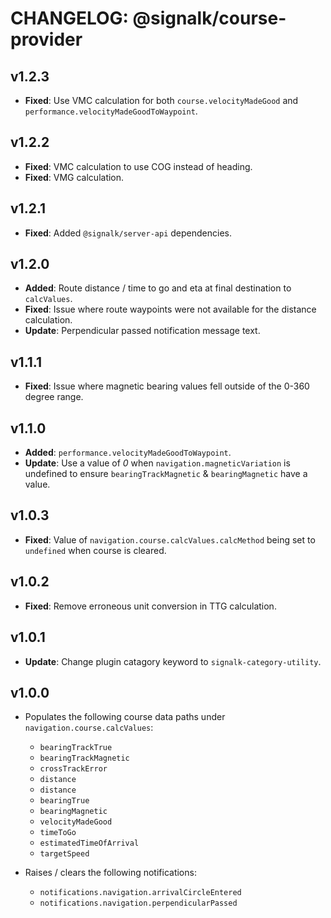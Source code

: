 # CHANGELOG: @signalk/course-provider

## v1.2.3

- **Fixed**: Use VMC calculation for both `course.velocityMadeGood` and `performance.velocityMadeGoodToWaypoint`.

## v1.2.2

- **Fixed**: VMC calculation to use COG instead of heading.
- **Fixed**: VMG calculation.

## v1.2.1

- **Fixed**: Added `@signalk/server-api` dependencies.

## v1.2.0

- **Added**: Route distance / time to go and eta at final destination to `calcValues`.
- **Fixed**: Issue where route waypoints were not available for the distance calculation.
- **Update**: Perpendicular passed notification message text.

## v1.1.1

- **Fixed**: Issue where magnetic bearing values fell outside of the 0-360 degree range.

## v1.1.0

- **Added**: `performance.velocityMadeGoodToWaypoint`.
- **Update**: Use a value of _0_ when `navigation.magneticVariation` is undefined to ensure `bearingTrackMagnetic` & `bearingMagnetic` have a value.

## v1.0.3

- **Fixed**: Value of `navigation.course.calcValues.calcMethod` being set to `undefined` when course is cleared.

## v1.0.2

- **Fixed**: Remove erroneous unit conversion in TTG calculation.

## v1.0.1

- **Update**: Change plugin catagory keyword to `signalk-category-utility`.

## v1.0.0

- Populates the following course data paths under `navigation.course.calcValues`:

    - `bearingTrackTrue`
    - `bearingTrackMagnetic`
    - `crossTrackError`
    - `distance`
    - `distance`
    - `bearingTrue`
    - `bearingMagnetic`
    - `velocityMadeGood`
    - `timeToGo`
    - `estimatedTimeOfArrival`
    - `targetSpeed`

- Raises / clears the following notifications:
    - `notifications.navigation.arrivalCircleEntered`
    - `notifications.navigation.perpendicularPassed`

